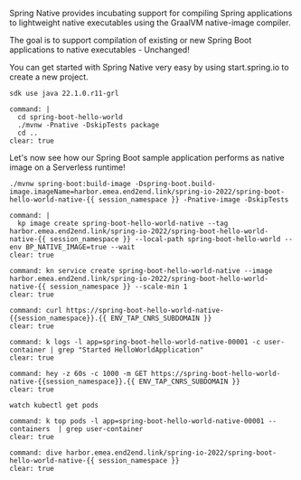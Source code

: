 Spring Native provides incubating support for compiling Spring applications to lightweight native executables using the GraalVM native-image compiler.

The goal is to support compilation of existing or new Spring Boot applications to native executables - Unchanged!


You can get started with Spring Native very easy by using start.spring.io to create a new project.


```execute
sdk use java 22.1.0.r11-grl
```

```terminal:execute
command: |
  cd spring-boot-hello-world
  ./mvnw -Pnative -DskipTests package 
  cd ..
clear: true
```


Let's now see how our Spring Boot sample application performs as native image on a Serverless runtime!
```
./mvnw spring-boot:build-image -Dspring-boot.build-image.imageName=harbor.emea.end2end.link/spring-io-2022/spring-boot-hello-world-native-{{ session_namespace }} -Pnative-image -DskipTests
```

```terminal:execute
command: |
  kp image create spring-boot-hello-world-native --tag harbor.emea.end2end.link/spring-io-2022/spring-boot-hello-world-native-{{ session_namespace }} --local-path spring-boot-hello-world --env BP_NATIVE_IMAGE=true --wait
clear: true
```

```terminal:execute
command: kn service create spring-boot-hello-world-native --image harbor.emea.end2end.link/spring-io-2022/spring-boot-hello-world-native-{{ session_namespace }} --scale-min 1
clear: true
```

```terminal:execute
command: curl https://spring-boot-hello-world-native-{{session_namespace}}.{{ ENV_TAP_CNRS_SUBDOMAIN }}
clear: true
```

```terminal:execute
command: k logs -l app=spring-boot-hello-world-native-00001 -c user-container | grep "Started HelloWorldApplication"
clear: true
```

```terminal:execute
command: hey -z 60s -c 1000 -m GET https://spring-boot-hello-world-native-{{session_namespace}}.{{ ENV_TAP_CNRS_SUBDOMAIN }}
clear: true
```
```execute-2
watch kubectl get pods
```

```terminal:execute
command: k top pods -l app=spring-boot-hello-world-native-00001 --containers  | grep user-container
clear: true
```

```terminal:execute
command: dive harbor.emea.end2end.link/spring-io-2022/spring-boot-hello-world-native-{{ session_namespace }}
clear: true
```